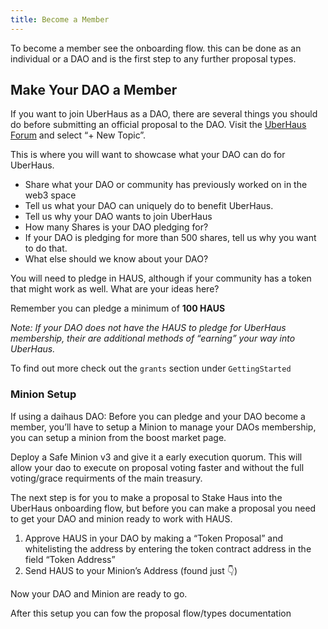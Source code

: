 ```yaml
---
title: Become a Member
---
```


To become a member see the onboarding flow. this can be done as an individual or a DAO and is the first step to any further proposal types.

## Make Your DAO a Member
 
If you want to join UberHaus as a DAO, there are several things you should do before submitting an official proposal to the DAO.
Visit the [UberHaus Forum](https://forum.daohaus.club/c/uberhaus-1-5/261) and select “+ New Topic”.

This is where you will want to showcase what your DAO can do for UberHaus.

- Share what your DAO or community has previously worked on in the web3 space
- Tell us what your DAO can uniquely do to benefit UberHaus.  
- Tell us why your DAO wants to join UberHaus
- How many Shares is your DAO pledging for?
- If your DAO is pledging for more than 500 shares, tell us why you want to do that.  
- What else should we know about your DAO?

You will need to pledge in HAUS, although if your community has a token that might work as well. What are your ideas here?
 
Remember you can pledge a minimum of **100 HAUS** 
 
*Note: If your DAO does not have the HAUS to pledge for UberHaus membership, their are additional methods of “earning” your way into UberHaus.*
 
To find out more check out the `grants` section under `GettingStarted`
 
 
### Minion Setup
 
If using a daihaus DAO: Before you can pledge and your DAO become a member, you’ll have to setup a Minion to manage your DAOs membership, you can setup a minion from the boost market page.  

Deploy a Safe Minion v3 and give it a early execution quorum. This will allow your dao to execute on proposal voting faster and without the full voting/grace requirments of the main treasury.

The next step is for you to make a proposal to Stake Haus into the UberHaus onboarding flow, but before you can make a proposal you need to get your DAO and minion ready to work with HAUS.  
 
1. Approve HAUS in your DAO by making a “Token Proposal” and whitelisting the address by entering the token contract address in the field “Token Address”
2. Send HAUS to your Minion’s Address (found just 👇)
 
Now your DAO and Minion are ready to go. 

After this setup you can fow the proposal flow/types documentation
